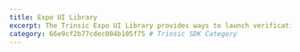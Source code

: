 ```yaml
---
title: Expo UI Library
excerpt: The Trinsic Expo UI Library provides ways to launch verification sessions directly from your Expo application.
category: 66e9cf2b77cdec004b105f75 # Trinsic SDK Category
---
```

